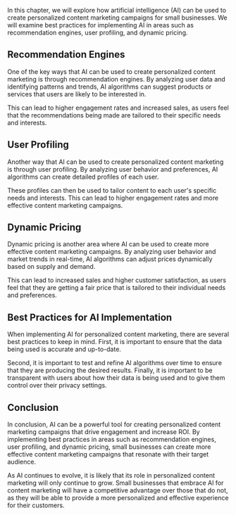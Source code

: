
In this chapter, we will explore how artificial intelligence (AI) can be used to create personalized content marketing campaigns for small businesses. We will examine best practices for implementing AI in areas such as recommendation engines, user profiling, and dynamic pricing.

Recommendation Engines
----------------------

One of the key ways that AI can be used to create personalized content marketing is through recommendation engines. By analyzing user data and identifying patterns and trends, AI algorithms can suggest products or services that users are likely to be interested in.

This can lead to higher engagement rates and increased sales, as users feel that the recommendations being made are tailored to their specific needs and interests.

User Profiling
--------------

Another way that AI can be used to create personalized content marketing is through user profiling. By analyzing user behavior and preferences, AI algorithms can create detailed profiles of each user.

These profiles can then be used to tailor content to each user's specific needs and interests. This can lead to higher engagement rates and more effective content marketing campaigns.

Dynamic Pricing
---------------

Dynamic pricing is another area where AI can be used to create more effective content marketing campaigns. By analyzing user behavior and market trends in real-time, AI algorithms can adjust prices dynamically based on supply and demand.

This can lead to increased sales and higher customer satisfaction, as users feel that they are getting a fair price that is tailored to their individual needs and preferences.

Best Practices for AI Implementation
------------------------------------

When implementing AI for personalized content marketing, there are several best practices to keep in mind. First, it is important to ensure that the data being used is accurate and up-to-date.

Second, it is important to test and refine AI algorithms over time to ensure that they are producing the desired results. Finally, it is important to be transparent with users about how their data is being used and to give them control over their privacy settings.

Conclusion
----------

In conclusion, AI can be a powerful tool for creating personalized content marketing campaigns that drive engagement and increase ROI. By implementing best practices in areas such as recommendation engines, user profiling, and dynamic pricing, small businesses can create more effective content marketing campaigns that resonate with their target audience.

As AI continues to evolve, it is likely that its role in personalized content marketing will only continue to grow. Small businesses that embrace AI for content marketing will have a competitive advantage over those that do not, as they will be able to provide a more personalized and effective experience for their customers.
